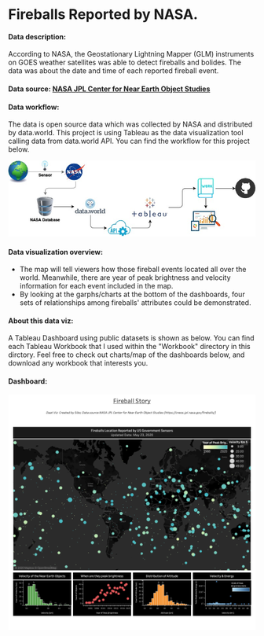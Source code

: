 # Fireballs Reported by NASA.

#### Data description:

According to NASA, the Geostationary Lightning Mapper (GLM) instruments on GOES weather satellites was able to detect fireballs and bolides. The data was about the date and time of each reported fireball event.

#### Data source: [NASA JPL Center for Near Earth Object Studies](https://cneos.jpl.nasa.gov/fireballs/)

#### Data workflow:
The data is open source data which was collected by NASA and distributed by data.world. This project is using Tableau as the data visualization tool calling data from data.world API. You can find the workflow for this project below.

![Workflow](./Workbook/workflow.jpg)

#### Data visualization overview:

- The map will tell viewers how those fireball events located all over the world. Meanwhile, there are year of peak brightness and velocity	information for each event included in the map.
- By looking at the garphs/charts at the bottom of the dashboards, four sets of relationships among fireballs' attributes could be demonstrated.

#### About this data viz:

A Tableau Dashboard using public datasets is shown as below. You can find each Tableau Workbook that I used within the "Workbook" directory in this dirctory. Feel free to check out charts/map of the dashboards below, and download any workbook that interests you. 

#### Dashboard:

![Dashboard](./nasa_fireballs.png)